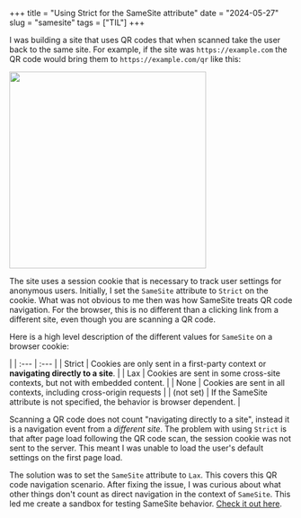 +++
title = "Using Strict for the SameSite attribute"
date = "2024-05-27"
slug = "samesite"
tags = ["TIL"]
+++

I was building a site that uses QR codes that when scanned take the user back to the same site.
For example, if the site was `https://example.com` the QR code would bring them to `https://example.com/qr` like this:

<img src="/img/qr-code-samesite.png" style="width:350px">

The site uses a session cookie that is necessary to track user settings for anonymous users.
Initially, I set the `SameSite` attribute to `Strict` on the cookie.
What was not obvious to me then was how SameSite treats QR code navigation.
For the browser, this is no different than a clicking link from a different site, even though you are scanning a QR code.

Here is a high level description of the different values for `SameSite` on a browser cookie:
<style>

div.samesite table {
  border-collapse: collapse;
  width: 100%;
}
div.samesite td {
  padding: 10px;
  text-align: center;
  vertical-align: top;
  border-bottom: 1px solid #000;
}
div.samesite td:nth-child(odd) {
  border-right: 2px solid #000;
}
div.samesite td:first-child {
  white-space: nowrap;
}
div.samesite tr:last-child td {
  border-bottom: none;
}

</style>
<div class="samesite">

|
| :--- | :--- |
| Strict | Cookies are only sent in a first-party context or **navigating directly to a site**. |
| Lax | Cookies are sent in some cross-site contexts, but not with embedded content. |
| None | Cookies are sent in all contexts, including cross-origin requests |
| (not set) | If the SameSite attribute is not specified, the behavior is browser dependent. |

</div>

Scanning a QR code does not count "navigating directly to a site", instead it is a navigation event from a _different site_.
The problem with using `Strict` is that after page load following the QR code scan, the session cookie was not sent to the server.
This meant I was unable to load the user's default settings on the first page load.

The solution was to set the `SameSite` attribute to `Lax`.
This covers this QR code navigation scenario.
After fixing the issue, I was curious about what other things don't count as direct navigation in the context of `SameSite`.
This led me create a sandbox for testing SameSite behavior.
[Check it out here](https://samesite.flyemoji.com).
